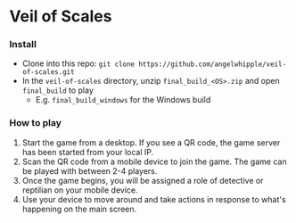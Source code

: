 # Veil of Scales

### Install
- Clone into this repo: ```git clone https://github.com/angelwhipple/veil-of-scales.git```
- In the ```veil-of-scales``` directory, unzip ```final_build_<OS>.zip``` and open ```final_build``` to play 
  - E.g. ```final_build_windows``` for the Windows build

### How to play
1. Start the game from a desktop. If you see a QR code, the game server has been started from your local IP. 
2. Scan the QR code from a mobile device to join the game. The game can be played with between 2-4 players.
3. Once the game begins, you will be assigned a role of detective or reptilian on your mobile device.
4. Use your device to move around and take actions in response to what's happening on the main screen.